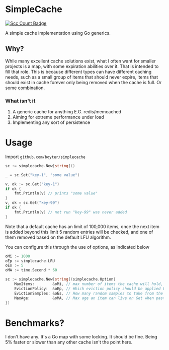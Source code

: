 # SimpleCache

[![Scc Count Badge](https://sloc.xyz/github/boyter/simplecache/)](https://github.com/boyter/simplecache/)

A simple cache implementation using Go generics.

## Why?

While many excellent cache solutions exist, what I often want for smaller projects is a map, with some expiration 
abilities over it. That is intended to fill that role. This is because different types can have
different caching needs, such as a small group of items that should never expire, items that should exist in cache
forever only being removed when the cache is full. Or some combination.

### What isn't it

1. A generic cache for anything E.G. redis/memcached
2. Aiming for extreme performance under load
3. Implementing any sort of persistence

# Usage

Import `github.com/boyter/simplecache`

```go
sc := simplecache.New[string]()

_ = sc.Set("key-1", "some value")

v, ok := sc.Get("key-1")
if ok {
	fmt.Println(v) // prints "some value"
}
v, ok = sc.Get("key-99")
if ok {
	fmt.Println(v) // not run "key-99" was never added
}
```

Note that a default cache has an limit of 100,000 items, once the next item is added beyond this limit 5 random 
entries will be checked, and one of them removed based on the default LFU algorithm. 

You can configure this through the use of options, as indicated below

```go
oMi := 1000
oEp := simplecache.LRU
oEs := 5
oMA := time.Second * 60

sc := simplecache.New[string](simplecache.Option{
    MaxItems:        &oMi, // max number of items the cache will hold, evicting on Set, nil for no limit
    EvictionPolicy:  &oEp, // Which eviction policy should be applied LRU or LFU
    EvictionSamples: &oEs, // How many random samples to take from the items to find the best to expire
    MaxAge:          &oMA, // Max age an item can live on Get when past this will be deleted, nil for no expiry
})
```

# Benchmarks?

I don't have any. It's a Go map with some locking. It should be fine. Being 5% faster or slower than any other
cache isn't the point here.
